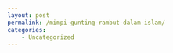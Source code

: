 ```yaml
---
layout: post
permalink: /mimpi-gunting-rambut-dalam-islam/
categories:
    - Uncategorized
---
```


